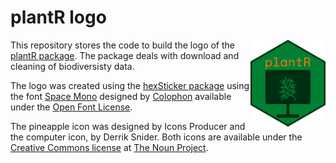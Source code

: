 # plantR logo

<img src="https://raw.githubusercontent.com/liibre/plantR_logo/master/figs/plantR_logo.png?token=AA4OYDE3TMIXBWRYVMNCINC72PIUY" align="right" alt="" width="120" />

This repository stores the code to build the logo of the [plantR package](https://github.com/LimaRAF/plantR). The package deals with download and cleaning of biodiversisty data. 

The logo was created using the [hexSticker package](https://github.com/GuangchuangYu/hexSticker) using the font [Space Mono](https://fonts.google.com/specimen/Space+Mono#about) designed by [Colophon](http://www.colophon-foundry.org/) available under the [Open Font License](https://scripts.sil.org/cms/scripts/page.php?site_id=nrsi&id=OFL).  

The pineapple icon was designed by Icons Producer and the computer icon, by Derrik Snider. Both icons are available under the [Creative Commons license](https://creativecommons.org/licenses/) at [The Noun Project](https://thenounproject.com).

